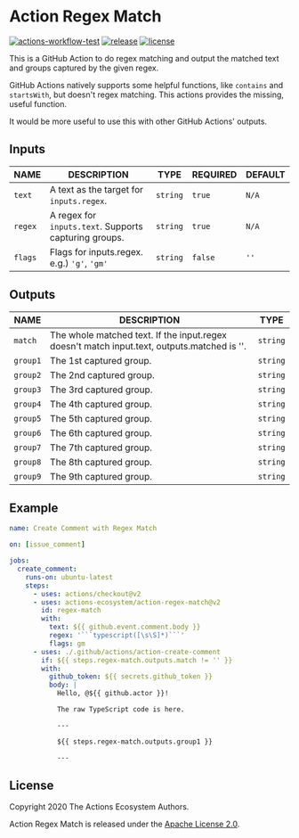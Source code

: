 # Action Regex Match

[![actions-workflow-test][actions-workflow-test-badge]][actions-workflow-test]
[![release][release-badge]][release]
[![license][license-badge]][license]

This is a GitHub Action to do regex matching and output the matched text and groups captured by the given regex.

GitHub Actions natively supports some helpful functions, like `contains` and `startsWith`, but doesn't regex matching.
This actions provides the missing, useful function.

It would be more useful to use this with other GitHub Actions' outputs.

## Inputs

|  NAME   |                      DESCRIPTION                      |   TYPE   | REQUIRED | DEFAULT |
| ------- | ----------------------------------------------------- | -------- | -------- | ------- |
| `text`  | A text as the target for `inputs.regex`.              | `string` | `true`   | `N/A`   |
| `regex` | A regex for `inputs.text`. Supports capturing groups. | `string` | `true`   | `N/A`   |
| `flags` | Flags for inputs.regex. e.g.) `'g'`, `'gm'`           | `string` | `false`  | `''`    |

## Outputs

|   NAME   |                                         DESCRIPTION                                         |   TYPE   |
|----------|---------------------------------------------------------------------------------------------|----------|
| `match`  | The whole matched text. If the input.regex doesn't match input.text, outputs.matched is ''. | `string` |
| `group1` | The 1st captured group.                                                                     | `string` |
| `group2` | The 2nd captured group.                                                                     | `string` |
| `group3` | The 3rd captured group.                                                                     | `string` |
| `group4` | The 4th captured group.                                                                     | `string` |
| `group5` | The 5th captured group.                                                                     | `string` |
| `group6` | The 6th captured group.                                                                     | `string` |
| `group7` | The 7th captured group.                                                                     | `string` |
| `group8` | The 8th captured group.                                                                     | `string` |
| `group9` | The 9th captured group.                                                                     | `string` |

## Example

```yaml
name: Create Comment with Regex Match

on: [issue_comment]

jobs:
  create_comment:
    runs-on: ubuntu-latest
    steps:
      - uses: actions/checkout@v2
      - uses: actions-ecosystem/action-regex-match@v2
        id: regex-match
        with:
          text: ${{ github.event.comment.body }}
          regex: '```typescript([\s\S]*)```'
          flags: gm
      - uses: ./.github/actions/action-create-comment
        if: ${{ steps.regex-match.outputs.match != '' }}
        with:
          github_token: ${{ secrets.github_token }}
          body: |
            Hello, @${{ github.actor }}!

            The raw TypeScript code is here.

            ---

            ${{ steps.regex-match.outputs.group1 }}

            ---
```

## License

Copyright 2020 The Actions Ecosystem Authors.

Action Regex Match is released under the [Apache License 2.0](./LICENSE).

<!-- badge links -->

[actions-workflow-test]: https://github.com/actions-ecosystem/action-regex-match/actions?query=workflow%3ATest
[actions-workflow-test-badge]: https://img.shields.io/github/workflow/status/actions-ecosystem/action-regex-match/Test?label=Test&style=for-the-badge&logo=github

[release]: https://github.com/actions-ecosystem/action-regex-match/releases
[release-badge]: https://img.shields.io/github/v/release/actions-ecosystem/action-regex-match?style=for-the-badge&logo=github

[license]: LICENSE
[license-badge]: https://img.shields.io/github/license/actions-ecosystem/action-add-labels?style=for-the-badge
